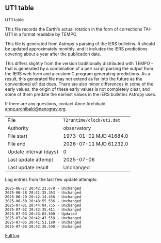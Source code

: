 
## UT1 table

UT1 table

This file records the Earth's actual rotation in the form of
corrections TAI-UT1 in a format readable by TEMPO.

This file is generated from Astropy's parsing of the IERS
bulletins. It should be updated approximately monthly, and it
includes the IERS predictions covering about a year after the
publication date.

This differs slightly from the version traditionally distributed
with TEMPO - that is generated by a combination of a perl script
parsing the output from the IERS web form and a custom C program
generating predictions. As a result, this generated file may not
extend as far into the future as the conventional ut1.dat does.
There are also minor differences in some of the early values; the
origin of these early values is not completely clear, and some of
them predate the earliest values in the IERS bulletins Astropy uses.

If there are any questions, contact Anne Archibald
<anne.archibald@nanograv.org>.

|     |     |
|:--- |:--- |
| File | `T2runtime/clock/ut1.dat` |
| Authority | observatory |
| File start | 1973-01-02 MJD 41684.0 |
| File end | 2026-07-11 MJD 61232.0 |
| Update interval (days) | 0 |
| Last update attempt | 2025-07-06 |
| Last update result | Unchanged |

Log entries from the last few update attempts:
```
2025-06-27 20:42:21.678 - Unchanged
2025-06-28 20:41:35.363 - Unchanged
2025-06-29 20:42:14.456 - Unchanged
2025-06-30 20:43:55.536 - Unchanged
2025-07-01 20:44:04.755 - Unchanged
2025-07-02 20:42:35.411 - Unchanged
2025-07-03 20:43:03.500 - Updated
2025-07-04 20:42:43.558 - Unchanged
2025-07-05 20:41:51.190 - Unchanged
2025-07-06 20:42:38.590 - Unchanged
```
[Full log](https://raw.githubusercontent.com/ipta/pulsar-clock-corrections/main/log/T2runtime/clock/ut1.dat.log)
